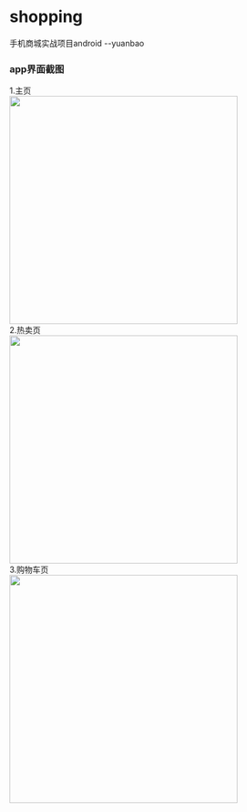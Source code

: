 # shopping
手机商城实战项目android  --yuanbao

### app界面截图
1.主页  
<img src="https://note.youdao.com/yws/api/personal/file/73DDF1E0EDFB4618937F6CBC7941EBA7?method=download&shareKey=7c7680d70d17c3b99a194b6c04456555" width="400px" />  
2.热卖页  
<img src="yb_images/Screenshot_2.png" width="400px" />  
3.购物车页  
<img src="yb_images/Screenshot_3.png" width="400px" />  

  <!-- 
  ![Screenshot1](yb_images/Screenshot_1.png)
  ![Screenshot2](yb_images/Screenshot_2.png)
  ![Screenshot3](yb_images/Screenshot_3.png)
  
  -->
